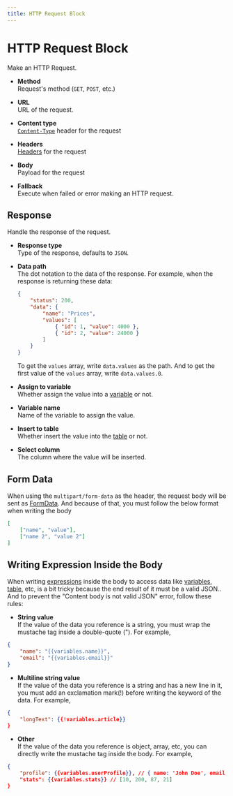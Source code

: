 ```yaml
---
title: HTTP Request Block
---
```


# HTTP Request Block

Make an HTTP Request.

- **Method**	<br>
	Request's method (`GET`, `POST`, etc.)

- **URL** <br>
	URL of the request.

- **Content type** <br>
	[`Content-Type`](https://developer.mozilla.org/en-US/docs/Web/HTTP/Headers/Content-Type) header for the request

- **Headers** <br>
	[Headers](https://developer.mozilla.org/en-US/docs/Web/HTTP/Headers) for the request

- **Body** <br>
	Payload for the request

- **Fallback** <br>
	Execute when failed or error making an HTTP request.

## Response
Handle the response of the request.

- **Response type** <br>
	Type of the response, defaults to `JSON`.

- **Data path** <br>
	The dot notation to the data of the response. For example, when the response is returning these data:
	```json
	{
		"status": 200,
		"data": {
			"name": "Prices",
			"values": [
				{ "id": 1, "value": 4000 },
				{ "id": 2, "value": 24000 }
			]
		}
	}
	```
	To get the `values` array, write `data.values` as the path. And to get the first value of the `values` array, write `data.values.0`.

- **Assign to variable** <br>
	Whether assign the value into a [variable](../workflow/variables.md) or not.

- **Variable name** <br>
	Name of the variable to assign the value.

- **Insert to table** <br>
	Whether insert the value into the [table](../workflow/table.md) or not.

- **Select column** <br>
	The column where the value will be inserted.

## Form Data
When using the `multipart/form-data` as the header, the request body will be sent as [FormData](https://developer.mozilla.org/en-US/docs/Web/API/FormData). And because of that, you must follow the below format when writing the body

```json
[
	["name", "value"],
	["name 2", "value 2"]
]
```

## Writing Expression Inside the Body
When writing [expressions](../workflow/expressions.md) inside the body to access data like [variables](../workflow/variables.md), [table](../workflow/table.md), etc, is a bit tricky because the end result of it must be a valid JSON.. And to prevent the "Content body is not valid JSON" error, follow these rules:

- **String value** <br />
If the value of the data you reference is a string, you must wrap the mustache tag inside a double-quote ("). For example,
```json
{
	"name": "{{variables.name}}",
	"email": "{{variables.email}}"
}
```

- **Multiline string value** <br />
If the value of the data you reference is a string and has a new line in it, you must add an exclamation mark(!) before writing the keyword of the data. For example,
```json
{
	"longText": {{!variables.article}}
}
```

- **Other** <br />
If the value of the data you reference is object, array, etc, you can directly write the mustache tag inside the body. For example,
```json
{
	"profile": {{variables.userProfile}}, // { name: 'John Doe', email: 'john@example.com' }
	"stats": {{variables.stats}} // [10, 200, 87, 21]
}
```
